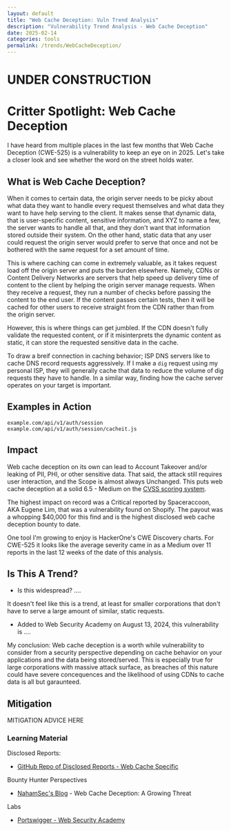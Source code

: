 ```yaml
---
layout: default
title: "Web Cache Deception: Vuln Trend Analysis"
description: "Vulnerability Trend Analysis - Web Cache Deception"
date: 2025-02-14
categories: tools
permalink: /trends/WebCacheDeception/
---
```

# UNDER CONSTRUCTION

# Critter Spotlight: Web Cache Deception

I have heard from multiple places in the last few months that Web Cache Deception (CWE-525) is a vulnerability to keep an eye on in 2025.  Let's take a closer look and see whether the word on the street holds water.

## What is Web Cache Deception?

When it comes to certain data, the origin server needs to be picky about what data they want to handle every request themselves and what data they want to have help serving to the client.  It makes sense that dynamic data, that is user-specific content, sensitive information, and XYZ to name a few, the server wants to handle all that, and they don't want that information stored outside their system.  On the other hand, static data that any user could request the origin server would prefer to serve that once and not be bothered with the same request for a set amount of time.

This is where caching can come in extremely valuable, as it takes request load off the origin server and puts the burden elsewhere.  Namely, CDNs or Content Delivery Networks are servers that help speed up delivery time of content to the client by helping the origin server manage requests.  When they receive a request, they run a number of checks before passing the content to the end user.  If the content passes certain tests, then it will be cached for other users to receive straight from the CDN rather than from the origin server.

However, this is where things can get jumbled. If the CDN doesn't fully validate the requested content, or if it misinterprets the dynamic content as static, it can store the requested sensitive data in the cache.

To draw a breif connection in caching behavior; ISP DNS servers like to cache DNS record requests aggressively.  If I make a `dig` request using my personal ISP, they will generally cache that data to reduce the volume of dig requests they have to handle.  In a similar way, finding how the cache server operates on your target is important. 


## Examples in Action

`example.com/api/v1/auth/session`
`example.com/api/v1/auth/session/cacheit.js`

## Impact

Web cache deception on its own can lead to Account Takeover and/or leaking of PII, PHI, or other sensitive data.  That said, the attack still requires user interaction, and the Scope is almost always Unchanged.  This puts web cache deception at a solid 6.5 - Medium on the [CVSS scoring system](https://www.first.org/cvss/calculator/3.0#CVSS:3.0/AV:N/AC:L/PR:N/UI:R/S:U/C:H/I:N/A:N).

The highest impact on record was a Critical reported by Spaceraccoon, AKA Eugene Lim, that was a vulnerability found on Shopify.  The payout was a whopping $40,000 for this find and is the highest disclosed web cache deception bounty to date.

One tool I'm growing to enjoy is HackerOne's CWE Discovery charts.  For CWE-525 it looks like the average severity came in as a Medium over 11 reports in the last 12 weeks of the date of this analysis.

## Is This A Trend?

+ Is this widespread? ....

It doesn't feel like this is a trend, at least for smaller corporations that don't have to serve a large amount of similar, static requests.

+ Added to Web Security Academy on August 13, 2024, this vulnerability is ....

My conclusion: Web cache deception is a worth while vulnerability to consider from a security perspective depending on cache behavior on your applications and the data being stored/served.  This is especially true for large corporations with massive attack surface, as breaches of this nature could have severe concequences and the likelihood of using CDNs to cache data is all but garaunteed.

## Mitigation

MITIGATION ADVICE HERE

### Learning Material
Disclosed Reports:
+ [GitHub Repo of Disclosed Reports - Web Cache Specific](https://github.com/reddelexc/hackerone-reports/blob/master/tops_by_bug_type/TOPWEBCACHE.md)

Bounty Hunter Perspectives
+ [NahamSec's Blog](https://www.nahamsec.com/posts/high-value-web-security-vulnerabilities-to-learn-in-2025) - Web Cache Deception: A Growing Threat

Labs
+ [Portswigger - Web Security Academy](https://portswigger.net/web-security/web-cache-deception)
